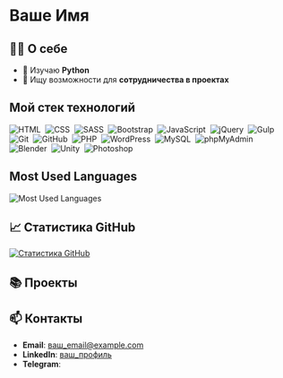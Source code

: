 # Ваше Имя

## 👨‍💻 О себе

- 🌱 Изучаю **Python** 
- 👯 Ищу возможности для **сотрудничества в проектах**

## Мой стек технологий

![HTML](https://img.shields.io/badge/-HTML-05122A?style=flat&logo=HTML5)&nbsp;
![CSS](https://img.shields.io/badge/-CSS-05122A?style=flat&logo=CSS3)&nbsp;
![SASS](https://img.shields.io/badge/-SASS-05122A?style=flat&logo=SASS)&nbsp;
![Bootstrap](https://img.shields.io/badge/-Bootstrap-05122A?style=flat&logo=bootstrap)&nbsp;
![JavaScript](https://img.shields.io/badge/-JavaScript-05122A?style=flat&logo=javascript)&nbsp;
![jQuery](https://img.shields.io/badge/-jQuery-05122A?style=flat&logo=jquery)&nbsp;
![Gulp](https://img.shields.io/badge/-Gulp-05122A?style=flat&logo=gulp)&nbsp;
![Git](https://img.shields.io/badge/-Git-05122A?style=flat&logo=git)&nbsp;
![GitHub](https://img.shields.io/badge/-GitHub-05122A?style=flat&logo=github)&nbsp;
![PHP](https://img.shields.io/badge/-PHP-05122A?style=flat&logo=php)&nbsp;
![WordPress](https://img.shields.io/badge/-WordPress-05122A?style=flat&logo=wordpress)&nbsp;
![MySQL](https://img.shields.io/badge/-MySQL-05122A?style=flat&logo=mysql)&nbsp;
![phpMyAdmin](https://img.shields.io/badge/-phpMyAdmin-05122A?style=flat&logo=phpmyadmin)&nbsp;
![Blender](https://img.shields.io/badge/-Blender-05122A?style=flat&logo=blender)&nbsp;
![Unity](https://img.shields.io/badge/-Unity-05122A?style=flat&logo=unity)&nbsp;
![Photoshop](https://img.shields.io/badge/-Photoshop-05122A?style=flat&logo=adobephotoshop)&nbsp;

## Most Used Languages

![Most Used Languages](https://github-readme-stats.vercel.app/api/top-langs/?username=ваш_никнейм&layout=compact&theme=vue)

## 📈 Статистика GitHub
[![Статистика GitHub](https://github-readme-stats.vercel.app/api?username=ваш_никнейм&show_icons=true&theme=tokyonight)](https://github.com/anuraghazra/github-readme-stats)

## 📚 Проекты


## 📫 Контакты
- **Email**: ваш_email@example.com
- **LinkedIn**: [ваш_профиль](ссылка_на_профиль)
- **Telegram**: 

